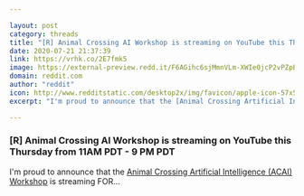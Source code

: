 ```yaml
---

layout: post
category: threads
title: "[R] Animal Crossing AI Workshop is streaming on YouTube this Thursday from 11AM PDT - 9 PM PDT"
date: 2020-07-21 21:37:39
link: https://vrhk.co/2E7fmk5
image: https://external-preview.redd.it/F6AGihc6sjMmnVLm-XWIe0jcP2vPZpBwjOqH2PhZX-c.jpg?width=200&height=104.712041885&auto=webp&crop=200:104.712041885,smart&s=ccbbc34a5d2f3f60320dc4375989e2bf5a01955c
domain: reddit.com
author: "reddit"
icon: http://www.redditstatic.com/desktop2x/img/favicon/apple-icon-57x57.png
excerpt: "I'm proud to announce that the [Animal Crossing Artificial Intelligence (ACAI) Workshop](<https://acaiworkshop.com/index.html>) is streaming FOR..."

---
```


### [R] Animal Crossing AI Workshop is streaming on YouTube this Thursday from 11AM PDT - 9 PM PDT

I'm proud to announce that the [Animal Crossing Artificial Intelligence (ACAI) Workshop](<https://acaiworkshop.com/index.html>) is streaming FOR...